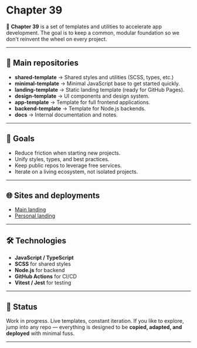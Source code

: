 # Chapter 39

🚀 **Chapter 39** is a set of templates and utilities to accelerate app development.
The goal is to keep a common, modular foundation so we don't reinvent the wheel on every project.

---

## 🔹 Main repositories

- **shared-template** → Shared styles and utilities (SCSS, types, etc.)
- **minimal-template** → Minimal JavaScript base to get started quickly.
- **landing-template** → Static landing template (ready for GitHub Pages).
- **design-template** → UI components and design system.
- **app-template** → Template for full frontend applications.
- **backend-template** → Template for Node.js backends.
- **docs** → Internal documentation and notes.

---

## 🎯 Goals

- Reduce friction when starting new projects.
- Unify styles, types, and best practices.
- Keep public repos to leverage free services.
- Iterate on a living ecosystem, not isolated projects.

---

## 🌐 Sites and deployments

- [Main landing](https://c39.vasa.me)
- [Personal landing](https://vasa.me)

---

## 🛠️ Technologies

- **JavaScript / TypeScript**
- **SCSS** for shared styles
- **Node.js** for backend
- **GitHub Actions** for CI/CD
- **Vitest / Jest** for testing

---

## 📌 Status

Work in progress. Live templates, constant iteration.
If you like to explore, jump into any repo — everything is designed to be **copied, adapted, and deployed** with minimal fuss.

---
